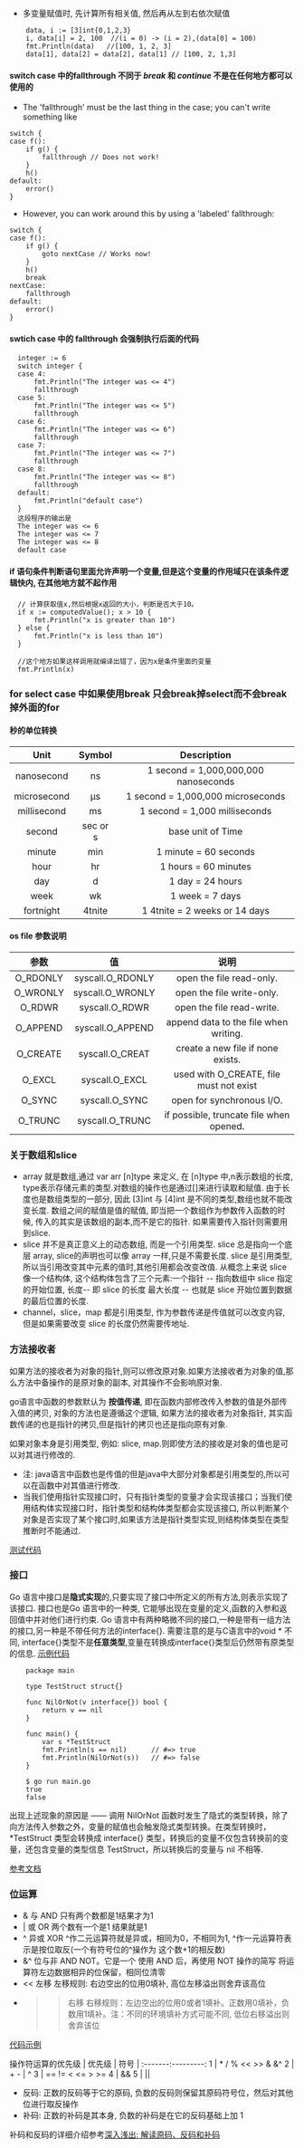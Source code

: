 
* 多变量赋值时, 先计算所有相关值, 然后再从左到右依次赋值 
```
	data, i := [3]int{0,1,2,3}
	i, data[i] = 2, 100  //(i = 0) -> (i = 2),(data[0] = 100)
	fmt.Println(data)   //[100, 1, 2, 3]
	data[1], data[2] = data[2], data[1] // [100, 2, 1,3]
``` 

#### switch case 中的fallthrough 不同于 *break* 和 *continue* 不是在任何地方都可以使用的 
* The 'fallthrough' must be the last thing in the case; you can't write something like
```
switch {
case f():
    if g() {
        fallthrough // Does not work!
    }
    h()
default:
    error()
}
```
* However, you can work around this by using a 'labeled' fallthrough:
```
switch {
case f():
    if g() {
        goto nextCase // Works now!
    }
    h()
    break
nextCase:
    fallthrough
default:
    error()
}
```
#### swtich case 中的 fallthrough 会强制执行后面的代码
```
  integer := 6
  switch integer {
  case 4:
      fmt.Println("The integer was <= 4")
      fallthrough
  case 5:
      fmt.Println("The integer was <= 5")
      fallthrough
  case 6:
      fmt.Println("The integer was <= 6")
      fallthrough
  case 7:
      fmt.Println("The integer was <= 7")
      fallthrough
  case 8:
      fmt.Println("The integer was <= 8")
      fallthrough
  default:
      fmt.Println("default case")
  }
  这段程序的输出是
  The integer was <= 6
  The integer was <= 7
  The integer was <= 8
  default case
```

#### if 语句条件判断语句里面允许声明一个变量,但是这个变量的作用域只在该条件逻辑快内, 在其他地方就不起作用
```
  // 计算获取值x,然后根据x返回的大小，判断是否大于10。
  if x := computedValue(); x > 10 {
      fmt.Println("x is greater than 10")
  } else {
      fmt.Println("x is less than 10")
  }

  //这个地方如果这样调用就编译出错了，因为x是条件里面的变量
  fmt.Println(x)
```

### for select case 中如果使用break 只会break掉select而不会break掉外面的for

#### 秒的单位转换
Unit               | Symbol | Description
:-----------------:|:------:|:-------------------------------------:
nanosecond         |   ns   | 1 second = 1,000,000,000 nanoseconds
microsecond        |   μs   | 1 second = 1,000,000 microseconds
millisecond        |   ms   | 1 second = 1,000 milliseconds
second             |sec or s| base unit of Time
minute             |   min  | 1 minute = 60 seconds
hour               |   hr   | 1 hours = 60 minutes
day                |   d    | 1 day = 24 hours
week               |   wk   | 1 week = 7 days
fortnight          | 4tnite | 1 4tnite = 2 weeks or 14 days

#### os file 参数说明
 参数          |        值        | 说明
 :------------:|:----------------:|:--------------------------------------:
 O_RDONLY      |syscall.O_RDONLY  | open the file read-only.
 O_WRONLY      |syscall.O_WRONLY  | open the file write-only.
 O_RDWR        |syscall.O_RDWR    | open the file read-write.
 O_APPEND      |syscall.O_APPEND  | append data to the file when writing.
 O_CREATE      |syscall.O_CREAT   | create a new file if none exists.
 O_EXCL        |syscall.O_EXCL    | used with O_CREATE, file must not exist
 O_SYNC        |syscall.O_SYNC    | open for synchronous I/O.
 O_TRUNC       |syscall.O_TRUNC   | if possible, truncate file when opened.


### 关于数组和slice
  * array 就是数组,通过 var arr [n]type 来定义, 在 [n]type 中,n表示数组的长度,
type表示存储元素的类型.对数组的操作也是通过[]来进行读取和赋值.
  由于长度也是数组类型的一部分, 因此 [3]int 与 [4]int 是不同的类型,数组也就不能改变长度. 数组之间的赋值是值的赋值,
即当把一个数组作为参数传入函数的时候, 传入的其实是该数组的副本,而不是它的指针. 如果需要传入指针则需要用到slice.
  * slice 并不是真正意义上的动态数组, 而是一个引用类型. slice 总是指向一个底层 array, slice的声明也可以像 array  一样,只是不需要长度.
  slice 是引用类型, 所以当引用改变其中元素的值时,其他引用都会改变改值. 从概念上来说 slice 像一个结构体, 这个结构体包含了三个元素:一个指针 -- 指向数组中 slice 指定的开始位置, 长度-- 即 slice 的长度
最大长度 -- 也就是 slice 开始位置到数据的最后位置的长度.
  * channel，slice，map 都是引用类型, 作为参数传递是传值就可以改变内容, 但是如果需要改变 slice 的长度仍然需要传地址.


### 方法接收者
如果方法的接收者为对象的指针,则可以修改原对象.如果方法接收者为对象的值,那么方法中备操作的是原对象的副本, 对其操作不会影响原对象.

go语言中函数的参数默认为 **按值传递**, 即在函数内部修改传入参数的值是外部传入值的拷贝, 对象的方法也是遵循这个逻辑, 如果方法的接收者为对象指针, 其实函数传递的也是指针的拷贝,但是指针的拷贝也还是指向原有对象.

如果对象本身是引用类型, 例如: slice, map.则即使方法的接收是对象的值也是可以对其进行修改的.

* 注: java语言中函数也是传值的但是java中大部分对象都是引用类型的,所以可以在函数中对其值进行修改.
* 当我们使用指针实现接口时，只有指针类型的变量才会实现该接口；当我们使用结构体实现接口时，指针类型和结构体类型都会实现该接口, 所以判断某个对象是否实现了某个接口时,如果该方法是指针类型实现,则结构体类型在类型推断时不能通过.

[测试代码](https://github.com/upccup/cuplearn/blob/master/go-study/builtin/function/func.go)


### 接口
Go 语言中接口是**隐式实现**的,只要实现了接口中所定义的所有方法,则表示实现了该接口.
接口也是Go 语言中的一种类, 它能够出现在变量的定义,函数的入参和返回值中并对他们进行约束.
Go 语言中有两种略微不同的接口,一种是带有一组方法的接口,另一种是不带任何方法的interface{}. 需要注意的是与C语言中的void * 不同, interface{}类型不是**任意类型**,变量在转换成interface{}类型后仍然带有原类型的信息. [示例代码](https://github.com/upccup/cuplearn/blob/master/go-study/interface/eface.go)
```
    package main

    type TestStruct struct{}

    func NilOrNot(v interface{}) bool {
        return v == nil
    }

    func main() {
        var s *TestStruct
        fmt.Println(s == nil)      // #=> true
        fmt.Println(NilOrNot(s))   // #=> false
    }

    $ go run main.go
    true
    false
```
出现上述现象的原因是 —— 调用 NilOrNot 函数时发生了隐式的类型转换，除了向方法传入参数之外，变量的赋值也会触发隐式类型转换。在类型转换时，*TestStruct 类型会转换成 interface{} 类型，转换后的变量不仅包含转换前的变量，还包含变量的类型信息 TestStruct，所以转换后的变量与 nil 不相等.

[参考文档](https://draveness.me/golang/docs/part2-foundation/ch04-basic/golang-interface/)

### 位运算

* & 与 AND 只有两个数都是1结果才为1
* | 或 OR 两个数有一个是1 结果就是1
* ^ 异或 XOR ^作二元运算符就是异或，相同为0，不相同为1,  ^作一元运算符表示是按位取反(一个有符号位的^操作为 这个数+1的相反数)
* &^ 位与非 AND NOT。它是一个 使用 AND 后，再使用 NOT 操作的简写 将运算符左边数据相异的位保留，相同位清零
* << 左移 左移规则:  右边空出的位用0填补, 高位左移溢出则舍弃该高位
* >> 右移 右移规则：左边空出的位用0或者1填补。正数用0填补，负数用1填补。注：不同的环境填补方式可能不同, 低位右移溢出则舍弃该位

[代码示例](https://github.com/upccup/cuplearn/blob/master/go-study/builtin/bit-operation.go)

操作符运算的优先级
| 优先级 |    符号 |
:-------:---------:
1       | *   /   %   <<  >>  &   &^
2       | +   -   |   ^
3       | ==  !=  <   <=  >   >=
4       | &&
5       | ||

* 反码: 正数的反码等于它的原码, 负数的反码则保留其原码符号位，然后对其他位进行取反操作
* 补码: 正数的补码是其本身, 负数的补码是在它的反码基础上加 1

补码和反码的详细介绍参考[深入浅出: 解读原码、反码和补码](https://juejin.im/post/5ddce6dee51d4532ca58e5e6)